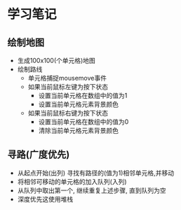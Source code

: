 # 学习笔记

## 绘制地图

- 生成100x100(个单元格)地图
- 绘制路线
  - 单元格捕捉mousemove事件
  - 如果当前鼠标左键为按下状态
    - 设置当前单元格在数组中的值为1
    - 设置当前单元格元素背景颜色
  - 如果当前鼠标右键为按下状态
    - 设置当前单元格在数组中的值为0
    - 清除当前单元格元素背景颜色

## 寻路(广度优先)

- 从起点开始(出列) 寻找有路径的(值为1)相邻单元格,并移动
- 将相邻可移动的单元格的加入队列(入列)
- 从队列中取出第一个, 继续重复上述步骤, 直到队列为空
- 深度优先这使用堆栈

